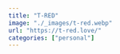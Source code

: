 ```yaml
---
title: "T-RED"
image: "./_images/t-red.webp"
url: "https://t-red.love/"
categories: ["personal"]
---
```

